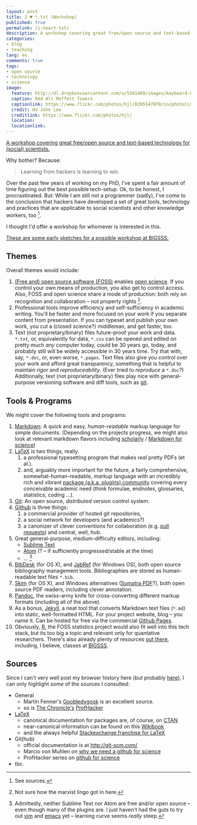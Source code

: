 ```yaml
---
layout: post
title: I ♥ *.txt (Workshop)
published: true
permalink: /i-heart-txt/
description: A workshop covering great free/open source and text-based technology for social scientists.
categories:
- blog
- teaching
lang: en
comments: true
tags:
- open source
- technology
- science
image:
  feature: http://dl.dropboxusercontent.com/u/5341489/images/keyboard-keys-2_crop.jpg
  caption: Red Alt Moffett Towers
  captionlink: https://www.flickr.com/photos/hjl/8205547070/in/photolist-dv6zgu-9bjAo7-5j1DP4-dfiJT-mMwh-idr62E-86wy7X-REYo4-cJNow-8n1pd-5cFeZ-9t3jTh-96Aq4R-8Lttyn-8JoDpy-89NEwb-7UyBLT-4SAVZF-BJXFt-upNTu-eBUHY-7XHGL-b4h6uT-6jZokA-k6TeEL-8pmRLD-5ANBA7-5D1MRE-6jkoD1-4w9Uum-22TxWf-DQShZ-9jeqKN-7KRgsP-771N9b-5Z1oAJ-4mQ7wM-4mkPs9-xu8t9-pmMRS-9REL1T-9hDq6M-fdL8b-8KRqq-9djcr8-tCZSi-6qpXH-9Q2PgS-92PYvZ-8Jsayx
  credit: Ho John Lee
  creditlink: https://www.flickr.com/photos/hjl/
  location:
  locationlink:
---
```


<div markdown="0"><a href="http://www.maxheld.de/i-heart-txt/" class="btn btn-info">A workshop covering great free/open source and text-based technology for (social) scientists.</a></div>

Why bother? Because:

> Learning from hackers is learning to win.

Over the past few years of working on my PhD, I've spent a fair amount of time figuring out the best possible tech-setup.
Ok, to be honest, I procrastinated.
But: While I am still not a programmer (sadly), I've come to the conclusion that hackers have developed a set of great tools, technology and practices that are applicable to social scientists and other knowledge workers, too [^3].

I thought I'd offer a workshop for whomever is interested in this.

<!--more-->

<div markdown="0"><a href="http://www.bigsss-bremen.de" class="btn btn-warning">These are some early sketches for a possible workshop at BIGSSS.</a></div>


## Themes

Overall themes would include:

1. [(Free and) open source software (FOSS)](http://en.wikipedia.org/wiki/Free_and_open-source_software) enables [open science](http://en.wikipedia.org/wiki/Open_science).
If you control your own means of production, you also get to control access.
Also, FOSS and open science share a mode of production: both rely on recognition and collaboration – not property rights [^1].
2. Professional tools improve efficiency and self-sufficiency in academic writing.
You'll be faster and more focused on your work if you separate content from presentation.
If you can typeset and publish your own work, you cut a (closed science?) middleman, and get faster, too.
3. Text (not proprietary/binary) files future-proof your work and data.
`*.txt`, or, equivalently for data, `*.csv` can be opened and edited on pretty much *any* computer today, could be 30 years go, today, and probably still will be widely accessible in 30 years time.
Try that with, say, `*.doc`, or, even worse, `*.pages`.
Text files also give you control over your work and afford great transparency, something that is helpful to maintain *rigor* and *reproduceability*.
(Ever tried to *reproduce* a `*.doc`?)
Additionally, text (not proprietary/binary) files play nice with general-purpose versioning software and diff tools, such as [git](http://git-scm.com/).

[^1]: Not sure how the marxist lingo got in here.

## Tools & Programs

We might cover the following tools and programs:

1. [Markdown](http://daringfireball.net/projects/markdown/): A quick and easy, *human-readable* markup language for simple documents.
(Depending on the projects progress, we might also look at relevant markdown flavors including [scholarly](http://blog.martinfenner.org/2013/06/17/what-is-scholarly-markdown/) / [Markdown for science](https://github.com/karthik/markdown_science))
2. [LaTeX](http://www.latex-project.org/) is two things, really.
    1. a professional typesetting program that makes *real* pretty PDFs (et al.).
    2. and, arguably more important for the future, a fairly comprehensive, somewhat-human-readable, *markup* language with an incredibly rich and vibrant [package (a.k.a. plugins) community](http://www.ctan.org/) covering every conceivable academic need (think formulae, endnotes, glossaries, statistics, coding …).
3. [Git](http://git-scm.com/): An open source, *distributed* version control system.
4. [Github](https://github.com/) is three things:
    1. a commercial provider of hosted git repositories,
    2. a social network for developers (and academics?)
    3. a canonizer of clever conventions for collaboration (e.g. [pull requests](https://help.github.com/articles/using-pull-requests)) and central, well, *hub*.
4. Great general-purpose, medium-difficulty editors, including:
    - [Sublime Text](http://www.sublimetext.com/)
    - [Atom](https://atom.io/) (? – if sufficiently progressed/stable at the time)
    - … [^2]
5. [BibDesk](http://bibdesk.sourceforge.net/) (for OS X), and [JabRef](http://jabref.sourceforge.net/) (for Windows OS), both open source bibliography management tools.
Bibliographies are stored as human-readable text files `*.bib`.
6. [Skim](http://skim-app.sourceforge.net/) (for OS X), and Windows alternatives ([Sumatra PDF](http://blog.kowalczyk.info/software/sumatrapdf/free-pdf-reader.html)?), both open source PDF readers, including clever annotation.
7. [Pandoc](http://johnmacfarlane.net/pandoc/), the swiss-army knife for cross-converting different markup formats (including all of the above).
8. As a bonus, [Jekyll](http://jekyllrb.com/), a neat tool that converts Markdown text files (`*.md`) into static, well-formatted HTML.
For your project website, blog – you name it.
Can be hosted for free via the commercial [Github Pages](https://pages.github.com/).
9. Obviously, [R](http://www.r-project.org/), the FOSS statistics project would also fit well into this tech stack, but its too big a topic and relevant only for quantative researchers.
There's also already plenty of resources [out there](https://www.coursera.org/course/rprog), including, I believe, classes at [BIGSSS](http://www.bigsss-bremen.de).

[^2]: Admittedly, neither Sublime Text nor Atom are free and/or open source – even though many of the plugins are. I just haven't had the guts to try out [vim](http://www.vim.org/) and [emacs](http://www.gnu.org/software/emacs/) yet – learning curve seems *really* steep.

[^3]: See sources.


## Sources

Since I can't very well post my browser history here (but probably [here](http://www.nsa.gov/)), I can only highlight *some* of the sources I consulted:

- General
  + Martin Fenner's [Goobledygook](http://blog.martinfenner.org/) is an excellent source.
  + so is [The Chronicle's](http://www.chronicle.com/) [ProfHacker](http://chronicle.com/blogs/profhacker/)
- [LaTeX](http://www.latex-project.org/)
  + canonical documentation for packages are, of course, on [CTAN](http://www.ctan.org/)
  + near-canonical information can be found on this [Wikibook](http://en.wikibooks.org/wiki/LaTeX)
  + and the always helpful [Stackexchange franchise for LaTeX](http://tex.stackexchange.com/)
- Git(hub)
  + official documentation is at http://git-scm.com/
  + Marcio von Muhlen on [why we need a github for science](http://marciovm.com/i-want-a-github-of-science/)
  + ProfHacker series on [github for science](http://chronicle.com/blogs/profhacker/resources-for-learning-git-and-github/48285)
- tbc.